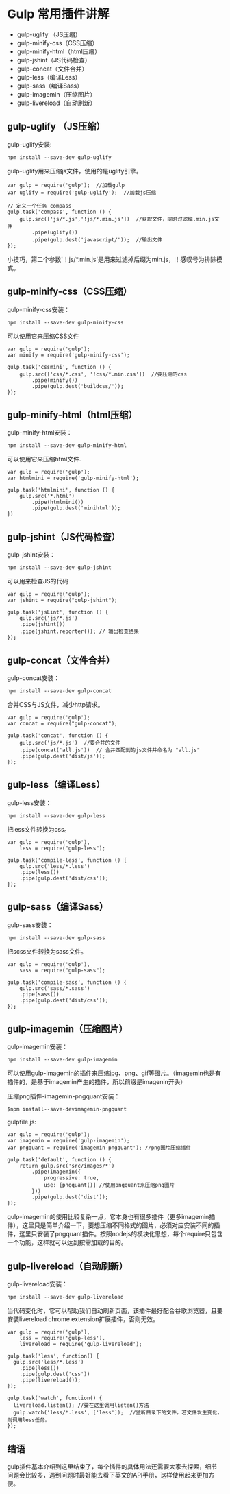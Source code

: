 # Gulp 常用插件讲解

* gulp-uglify （JS压缩） 
* gulp-minify-css（CSS压缩）
* gulp-minify-html（html压缩）
* gulp-jshint（JS代码检查）
* gulp-concat（文件合并）
* gulp-less（编译Less）
* gulp-sass（编译Sass）
* gulp-imagemin（压缩图片）
* gulp-livereload（自动刷新）

## gulp-uglify （JS压缩）
gulp-uglify安装:
```
npm install --save-dev gulp-uglify
```
gulp-uglify用来压缩js文件，使用的是uglify引擎。
```
var gulp = require('gulp');  //加载gulp
var uglify = require('gulp-uglify');  //加载js压缩

// 定义一个任务 compass
gulp.task('compass', function () {
    gulp.src(['js/*.js','!js/*.min.js'])  //获取文件，同时过滤掉.min.js文件
        .pipe(uglify())
        .pipe(gulp.dest('javascript/'));  //输出文件
});
```
小技巧，第二个参数'！js/*.min.js'是用来过滤掉后缀为min.js，！感叹号为排除模式。

## gulp-minify-css（CSS压缩）
gulp-minify-css安装：
```
npm install --save-dev gulp-minify-css
```
可以使用它来压缩CSS文件
```
var gulp = require('gulp');
var minify = require('gulp-minify-css');

gulp.task('cssmini', function () {
    gulp.src(['css/*.css', '!css/*.min.css'])  //要压缩的css
        .pipe(minify())
        .pipe(gulp.dest('buildcss/'));
});
```

## gulp-minify-html（html压缩）
gulp-minify-html安装：
```
npm install --save-dev gulp-minify-html
```
可以使用它来压缩html文件.
```
var gulp = require('gulp');
var htmlmini = require('gulp-minify-html');

gulp.task('htmlmini', function () {
    gulp.src('*.html')
        .pipe(htmlmini())
        .pipe(gulp.dest('minihtml'));
})
```

## gulp-jshint（JS代码检查）
gulp-jshint安装：
```
npm install --save-dev gulp-jshint
```
可以用来检查JS的代码
```
var gulp = require('gulp');
var jshint = require("gulp-jshint");

gulp.task('jsLint', function () {
    gulp.src('js/*.js')
    .pipe(jshint())
    .pipe(jshint.reporter()); // 输出检查结果
});
```
## gulp-concat（文件合并）
gulp-concat安装：
```
npm install --save-dev gulp-concat
```
合并CSS与JS文件，减少http请求。
```
var gulp = require('gulp');
var concat = require("gulp-concat");

gulp.task('concat', function () {
    gulp.src('js/*.js')  //要合并的文件
    .pipe(concat('all.js'))  // 合并匹配到的js文件并命名为 "all.js"
    .pipe(gulp.dest('dist/js'));
});
```

## gulp-less（编译Less）
gulp-less安装：
```
npm install --save-dev gulp-less
```
把less文件转换为css。
```
var gulp = require('gulp'),
    less = require("gulp-less");

gulp.task('compile-less', function () {
    gulp.src('less/*.less')
    .pipe(less())
    .pipe(gulp.dest('dist/css'));
});
```

## gulp-sass（编译Sass）
gulp-sass安装：
```
npm install --save-dev gulp-sass
```
把scss文件转换为sass文件。
```
var gulp = require('gulp'),
    sass = require("gulp-sass");

gulp.task('compile-sass', function () {
    gulp.src('sass/*.sass')
    .pipe(sass())
    .pipe(gulp.dest('dist/css'));
});
```

## gulp-imagemin（压缩图片）
gulp-imagemin安装：
```
npm install --save-dev gulp-imagemin
```
可以使用gulp-imagemin的插件来压缩jpg、png、gif等图片。（imagemin也是有插件的，是基于imagemin产生的插件，所以前缀是imagenin开头）

压缩png插件-imagemin-pngquant安装：
```
$npm install--save-devimagemin-pngquant
```
gulpfile.js:
```
var gulp = require('gulp');
var imagemin = require('gulp-imagemin');
var pngquant = require('imagemin-pngquant'); //png图片压缩插件

gulp.task('default', function () {
    return gulp.src('src/images/*')
        .pipe(imagemin({
            progressive: true,
            use: [pngquant()] //使用pngquant来压缩png图片
        }))
        .pipe(gulp.dest('dist'));
});
```
gulp-imagemin的使用比较复杂一点，它本身也有很多插件（更多imagemin插件），这里只是简单介绍一下，要想压缩不同格式的图片，必须对应安装不同的插件，这里只安装了pngquant插件。按照nodejs的模块化思想，每个require只包含一个功能，这样就可以达到按需加载的目的。

## gulp-livereload（自动刷新）
gulp-livereload安装：
```
npm install --save-dev gulp-livereload
```
当代码变化时，它可以帮助我们自动刷新页面，该插件最好配合谷歌浏览器，且要安装livereload chrome extension扩展插件，否则无效。
```
var gulp = require('gulp'),
    less = require('gulp-less'),
    livereload = require('gulp-livereload');

gulp.task('less', function() {
  gulp.src('less/*.less')
    .pipe(less())
    .pipe(gulp.dest('css'))
    .pipe(livereload());
});

gulp.task('watch', function() {
  livereload.listen(); //要在这里调用listen()方法
  gulp.watch('less/*.less', ['less']);  //监听目录下的文件，若文件发生变化，则调用less任务。
});
```

## 结语

gulp插件基本介绍到这里结束了，每个插件的具体用法还需要大家去探索，细节问题会比较多，遇到问题时最好能去看下英文的API手册，这样使用起来更加方便。





